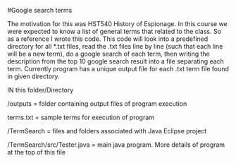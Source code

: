 #Google search terms

The motivation for this was HST540 History of Espionage. In this course we were expected to know a list of general terms that related to the class. So as a reference I wrote this code. 
	This code will look into a predefined directory for all *.txt files, read the .txt files line by line (such that each line will be a new term), do a google search of each term, then writing the description from the top 10 google search result into a file separating each term.
	Currently program has a unique output file for each .txt term file found in given directory. 
	
IN this folder/Directory

/outputs = folder containing output files of program execution

terms.txt = sample terms for execution of program

/TermSearch = files and folders associated with Java Eclipse project

/TermSearch/src/Tester.java = main java program. More details of program at the top of this file